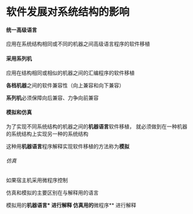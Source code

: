 # 软件发展对系统结构的影响

#### 统一高级语言

应用在系统结构相同或不同的机器之间高级语言程序的软件移植

#### 采用系列机

应用在结构相同或相似的机器之间的汇编程序的软件移植

**各档机器**之间的软件兼容性（向上兼容和向下兼容）

**系列机**必须保障向后兼容、力争向前兼容

#### 模拟和仿真
为了实现不同系统结构的机器之间的**机器语言**软件移植，
就必须做到在一种机器的系统结构上实现另一种的系统结构

这种用**机器语言**程序解释实现软件移植的方法称为**模拟**

###### 仿真
如果宿主机采用微程序控制


仿真和模拟的主要区别在与解释用的语言

模拟用的**机器语言* 进行解释
仿真用的**微程序** 进行解释



